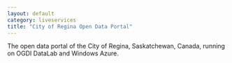 ```yaml
---
layout: default
category: liveservices
title: "City of Regina Open Data Portal"
---
```

The open data portal of the City of Regina, Saskatchewan, Canada, running on OGDI DataLab and Windows Azure.
